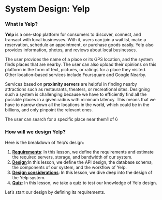 # System Design: Yelp

### What is Yelp? <a href="#what-is-yelp-0" id="what-is-yelp-0"></a>

**Yelp** is a one-stop platform for consumers to discover, connect, and transact with local businesses. With it, users can join a waitlist, make a reservation, schedule an appointment, or purchase goods easily. Yelp also provides information, photos, and reviews about local businesses.

The user provides the name of a place or its GPS location, and the system finds places that are nearby. The user can also upload their opinions on this platform in the form of text, pictures, or ratings for a place they visited. Other location-based services include Foursquare and Google Nearby.

Services based on **proximity servers** are helpful in finding nearby attractions such as restaurants, theaters, or recreational sites. Designing such a system is challenging because we have to efficiently find all the possible places in a given radius with minimum latency. This means that we have to narrow down all the locations in the world, which could be in the billions, and only pinpoint the relevant ones.

The user can search for a specific place near them**1** of 6

### How will we design Yelp? <a href="#how-will-we-design-yelp-0" id="how-will-we-design-yelp-0"></a>

Here is the breakdown of Yelp’s design:

1. [**Requirements**](https://www.educative.io/collection/page/10370001/4941429335392256/4552284171665408): In this lesson, we define the requirements and estimate the required servers, storage, and bandwidth of our system.
2. [**Design**](https://www.educative.io/collection/page/10370001/4941429335392256/5027439944400896):In this lesson, we define the API design, the database schema, the components of our system, and the workflow of Yelp.
3. [**Design considerations**](https://www.educative.io/collection/page/10370001/4941429335392256/5518783229198336): In this lesson, we dive deep into the design of the Yelp system.
4. [**Quiz**](https://www.educative.io/collection/page/10370001/4941429335392256/6678825089368064): In this lesson, we take a quiz to test our knowledge of Yelp design.

Let’s start our design by defining its requirements.
